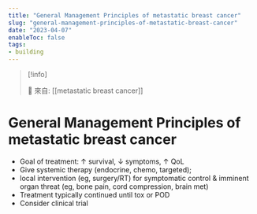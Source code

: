 ```yaml
---
title: "General Management Principles of metastatic breast cancer"
slug: "general-management-principles-of-metastatic-breast-cancer"
date: "2023-04-07"
enableToc: false
tags:
- building
---
```


> [!info]
>
> 🌱 來自: [[metastatic breast cancer]]

# General Management Principles of metastatic breast cancer

* Goal of treatment: ↑ survival, ↓ symptoms, ↑ QoL
* Give systemic therapy (endocrine, chemo, targeted); 
* local intervention (eg, surgery/RT) for symptomatic control & imminent organ threat (eg, bone pain, cord compression, brain met)
* Treatment typically continued until tox or POD
* Consider clinical trial
